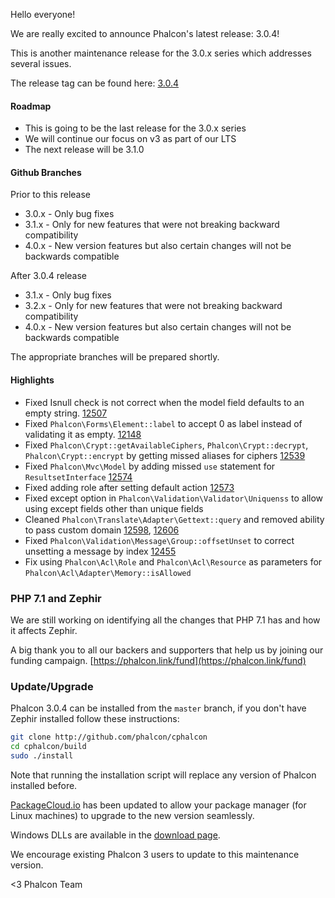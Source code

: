 Hello everyone!

We are really excited to announce Phalcon's latest release: 3.0.4!

This is another maintenance release for the 3.0.x series which addresses several issues.

The release tag can be found here: [3.0.4](https://github.com/phalcon/cphalcon/releases/tag/v3.0.4)

#### Roadmap

- This is going to be the last release for the 3.0.x series
- We will continue our focus on v3 as part of our LTS
- The next release will be 3.1.0

#### Github Branches

Prior to this release

- 3.0.x - Only bug fixes
- 3.1.x - Only for new features that were not breaking backward compatibility
- 4.0.x - New version features but also certain changes will not be backwards compatible

After 3.0.4 release

- 3.1.x - Only bug fixes
- 3.2.x - Only for new features that were not breaking backward compatibility
- 4.0.x - New version features but also certain changes will not be backwards compatible

The appropriate branches will be prepared shortly.

#### Highlights

- Fixed Isnull check is not correct when the model field defaults to an empty string. [12507](https://github.com/phalcon/cphalcon/issues/12507)
- Fixed `Phalcon\Forms\Element::label` to accept 0 as label instead of validating it as empty. [12148](https://github.com/phalcon/cphalcon/issues/12148)
- Fixed `Phalcon\Crypt::getAvailableCiphers`, `Phalcon\Crypt::decrypt`, `Phalcon\Crypt::encrypt` by getting missed aliases for ciphers [12539](https://github.com/phalcon/cphalcon/issues/12539)
- Fixed `Phalcon\Mvc\Model` by adding missed `use` statement for `ResultsetInterface` [12574](https://github.com/phalcon/cphalcon/issues/12574)
- Fixed adding role after setting default action [12573](https://github.com/phalcon/cphalcon/issues/12573)
- Fixed except option in `Phalcon\Validation\Validator\Uniquenss` to allow using except fields other than unique fields
- Cleaned `Phalcon\Translate\Adapter\Gettext::query` and removed ability to pass custom domain [12598](https://github.com/phalcon/cphalcon/issues/12598), [12606](https://github.com/phalcon/cphalcon/issues/12606)
- Fixed `Phalcon\Validation\Message\Group::offsetUnset` to correct unsetting a message by index [12455](https://github.com/phalcon/cphalcon/issues/12455)
- Fix using `Phalcon\Acl\Role` and `Phalcon\Acl\Resource` as parameters for `Phalcon\Acl\Adapter\Memory::isAllowed`
			
### PHP 7.1 and Zephir

We are still working on identifying all the changes that PHP 7.1 has and how it affects Zephir. 

A big thank you to all our backers and supporters that help us by joining our funding campaign. [https://phalcon.link/fund](https://phalcon.link/fund)

### Update/Upgrade

Phalcon 3.0.4 can be installed from the `master` branch, if you don't have Zephir installed follow these instructions:

```sh
git clone http://github.com/phalcon/cphalcon
cd cphalcon/build
sudo ./install
```

Note that running the installation script will replace any version of Phalcon installed before.

[PackageCloud.io](https://packagecloud.io/phalcon/stable) has been updated to allow your package manager (for Linux machines) to upgrade to the new version seamlessly.

Windows DLLs are available in the [download page](https://phalconphp.com/en/download/windows).

We encourage existing Phalcon 3 users to update to this maintenance version.

<3 Phalcon Team
